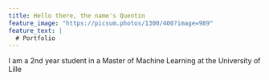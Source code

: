```yaml
---
title: Hello there, the name's Quentin 
feature_image: "https://picsum.photos/1300/400?image=989"
feature_text: |
  # Portfolio
---
```

I am a 2nd year student in a Master of Machine Learning at the University of Lille
